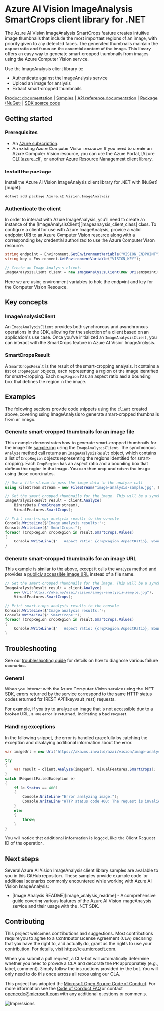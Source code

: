 # Azure AI Vision ImageAnalysis SmartCrops client library for .NET

The Azure AI Vision ImageAnalysis SmartCrops feature creates intuitive image thumbnails that include the most important regions of an image, with priority given to any detected faces. The generated thumbnails maintain the aspect ratio and focus on the essential content of the image. This library offers an easy way to generate smart-cropped thumbnails from images using the Azure Computer Vision service.

Use the ImageAnalysis client library to:

- Authenticate against the ImageAnalysis service
- Upload an image for analysis
- Extract smart-cropped thumbnails

[Product documentation][image_analysis_overview] | [Samples](samples) | [API reference documentation](https://docs.microsoft.com/dotnet/api/azure.ai.vision.imageanalysis) | [Package (NuGet)](https://www.nuget.org/packages/Azure.AI.Vision.ImageAnalysis/) | [SDK source code](https://github.com/Azure/azure-sdk-for-net/tree/main/sdk/vision/Azure.AI.Vision.ImageAnalysis)

## Getting started

### Prerequisites

* An [Azure subscription][azure_sub].
* An existing Azure Computer Vision resource. If you need to create an Azure Computer Vision resource, you can use the Azure Portal, [Azure CLI][azure_cli], or another Azure Resource Management client library.

### Install the package

Install the Azure AI Vision ImageAnalysis client library for .NET with [NuGet][nuget]:

```dotnetcli
dotnet add package Azure.AI.Vision.ImageAnalysis
```

### Authenticate the client

In order to interact with Azure ImageAnalysis, you'll need to create an instance of the [ImageAnalysisClient][imageanalysis_client_class]
class. To configure a client for use with Azure ImageAnalysis, provide a valid endpoint URI to an Azure Computer Vision resource
along with a corresponding key credential authorized to use the Azure Computer Vison resource.

```C# Snippet:ImageAnalysisAuth
string endpoint = Environment.GetEnvironmentVariable("VISION_ENDPOINT");
string key = Environment.GetEnvironmentVariable("VISION_KEY");

// Create an Image Analysis client.
ImageAnalysisClient client = new ImageAnalysisClient(new Uri(endpoint), new AzureKeyCredential(key));
```

Here we are using environment variables to hold the endpoint and key for the Computer Vision Resource.

## Key concepts

### ImageAnalysisClient

An `ImageAnalysisClient` provides both synchronous and asynchronous operations in the SDK, allowing for the selection of a client based on an application's use case. Once you've initialized an `ImageAnalysisClient`, you can interact with the SmartCrops feature in Azure AI Vision ImageAnalysis.

### SmartCropsResult

A `SmartCropsResult` is the result of the smart-cropping analysis. It contains a list of `CropRegion` objects, each representing a region of the image identified for smart-cropping. Each `CropRegion` has an aspect ratio and a bounding box that defines the region in the image.

## Examples

The following sections provide code snippets using the `client` created above, covering using ImageAnalysis to generate smart-cropped thumbnails from an image:

### Generate smart-cropped thumbnails for an image file

This example demonstrates how to generate smart-cropped thumbnails for the image file [sample.jpg](sample.jpg) using the `ImageAnalysisClient`. The synchronous `Analyze` method call returns an `ImageAnalysisResult` object, which contains a list of `CropRegion` objects representing the regions identified for smart-cropping. Each `CropRegion` has an aspect ratio and a bounding box that defines the region in the image. You can then crop and return the image using those coordinates.

```C# Snippet:ImageAnalysisSmartCropsFromFile
// Use a file stream to pass the image data to the analyze call
using FileStream stream = new FileStream("image-analysis-sample.jpg", FileMode.Open);

// Get the smart-cropped thumbnails for the image. This will be a synchronously (blocking) call.
ImageAnalysisResult result = client.Analyze(
    BinaryData.FromStream(stream),
    VisualFeatures.SmartCrops);

// Print smart-crops analysis results to the console
Console.WriteLine($"Image analysis results:");
Console.WriteLine($" SmartCrops:");
foreach (CropRegion cropRegion in result.SmartCrops.Values)
{
    Console.WriteLine($"   Aspect ratio: {cropRegion.AspectRatio}, Bounding box: {cropRegion.BoundingBox}");
}
```

### Generate smart-cropped thumbnails for an image URL

This example is similar to the above, except it calls the `Analyze` method and provides a [publicly accessible image URL](https://aka.ms/azai/vision/image-analysis-sample.jpg) instead of a file name.

```C# Snippet:ImageAnalysisSmartCropsFromUrl
// Get the smart-cropped thumbnails for the image. This will be a synchronously (blocking) call.
ImageAnalysisResult result = client.Analyze(
    new Uri("https://aka.ms/azai/vision/image-analysis-sample.jpg"),
    VisualFeatures.SmartCrops);

// Print smart-crops analysis results to the console
Console.WriteLine($"Image analysis results:");
Console.WriteLine($" SmartCrops:");
foreach (CropRegion cropRegion in result.SmartCrops.Values)
{
    Console.WriteLine($"   Aspect ratio: {cropRegion.AspectRatio}, Bounding box: {cropRegion.BoundingBox}");
}
```

## Troubleshooting

See our [troubleshooting guide](https://github.com/Azure/azure-sdk-for-net/blob/main/sdk/vision/Azure.AI.Vision.ImageAnalysis/TROUBLESHOOTING.md) for details on how to diagnose various failure scenarios.

### General

When you interact with the Azure Computer Vision service using the .NET SDK, errors returned by the service correspond to the same HTTP status codes returned for [REST API][keyvault_rest] requests.

For example, if you try to analyze an image that is not accessible due to a broken URL, a `400` error is returned, indicating a bad request.

### Handling exceptions

In the following snippet, the error is handled gracefully by catching the exception and displaying additional information about the error.

```C# Snippet:ImageAnalysisSmartCropsException
var imageUrl = new Uri("https://aka.ms.invalid/azai/vision/image-analysis-sample.jpg");

try
{
    var result = client.Analyze(imageUrl, VisualFeatures.SmartCrops);
}
catch (RequestFailedException e)
{
    if (e.Status == 400)
    {
        Console.WriteLine("Error analyzing image.");
        Console.WriteLine("HTTP status code 400: The request is invalid or malformed.");
    }
    else
    {
        throw;
    }
}
```

You will notice that additional information is logged, like the Client Request ID of the operation.

## Next steps

Several Azure AI Vision ImageAnalysis client library samples are available to you in this GitHub repository. These samples provide example code for additional scenarios commonly encountered while working with Azure AI Vision ImageAnalysis:

* [Image Analysis README][image_analysis_readme] - A comprehensive guide covering various features of the Azure AI Vision ImageAnalysis service and their usage with the .NET SDK.

## Contributing

This project welcomes contributions and suggestions. Most contributions require you to agree to a Contributor License Agreement (CLA) declaring that you have the right to, and actually do, grant us the rights to use your contribution. For details, visit https://cla.microsoft.com.

When you submit a pull request, a CLA-bot will automatically determine whether you need to provide a CLA and decorate the PR appropriately (e.g., label, comment). Simply follow the instructions provided by the bot. You will only need to do this once across all repos using our CLA.

This project has adopted the [Microsoft Open Source Code of Conduct](https://opensource.microsoft.com/codeofconduct/). For more information see the [Code of Conduct FAQ](https://opensource.microsoft.com/codeofconduct/faq/) or contact [opencode@microsoft.com](mailto:opencode@microsoft.com) with any additional questions or comments.

![Impressions](https://azure-sdk-impressions.azurewebsites.net/api/impressions/azure-sdk-for-net%2Fsdk%2Fvision%2FAzure.AI.Vision.ImageAnalysis%2FREADME.png)

<!-- LINKS -->
[image_analysis_overview]: https://learn.microsoft.com/azure/ai-services/computer-vision/overview-image-analysis?tabs=4-0
[azure_sub]: https://azure.microsoft.com/free/dotnet/